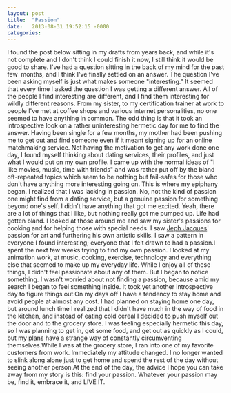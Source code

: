 ```yaml
---
layout: post
title:  "Passion"
date:   2013-08-31 19:52:15 -0000
categories:
---
```


I found the post below sitting in my drafts from years back, and while it's not complete and I don't think I could finish it now, I still think it would be good to share.&nbsp;I've had a question sitting in the back of my mind for the past few&nbsp; months, and I think I've finally settled on an answer. The question I've been asking myself is just what makes someone "interesting." It seemed that every time I asked the question I was getting a different answer. All of the people I find interesting are different, and I find them interesting for wildly different reasons. From my sister, to my certification trainer at work to people I've met at coffee shops and various internet personalities, no one seemed to have anything in common.
The odd thing is that it took an introspective look on a rather uninteresting hermetic day for me to find the answer. Having been single for a few months, my mother had been pushing me to get out and find someone even if it meant signing up for an online matchmaking service. Not having the motivation to get any work done one day, I found myself thinking about dating services, their profiles, and just what I would put on my own profile. I came up with the normal ideas of "I like movies, music, time with friends" and was rather put off by the bland oft-repeated topics which seem to be nothing but fail-safes for those who don't have anything more interesting going on. This is where my epiphany began. I realized that I was lacking in passion. No, not the kind of passion one might find from a dating service, but a genuine passion for something beyond one's self. I didn't have anything that got me excited. Yeah, there are a lot of things that I like, but nothing really got me pumped up. Life had gotten bland. I looked at those around me and saw my sister's passions for cooking and for helping those with special needs. I saw <a title="Questionable Content" href="http://www.questionablecontent.net" target="_blank">Jeph Jacques</a>' passion for art and furthering his own artistic skills. I saw a pattern in everyone I found interesting; everyone that I felt drawn to had a passion.I spent the next few weeks trying to find my own passion. I looked at my animation work, at music, cooking, exercise, technology and everything else that seemed to make up my everyday life. While I enjoy all of these things, I didn't feel passionate about any of them. But I began to notice something. I wasn't worried about not finding a passion, because amid my search I began to feel something inside. It took yet another introspective day to figure things out.On my days off I have a tendency to stay home and avoid people at almost any cost. I had planned on staying home one day, but around lunch time I realized that I didn't have much in the way of food in the kitchen, and instead of eating cold cereal I decided to push myself out the door and to the grocery store. I was feeling especially hermetic this day, so I was planning to get in, get some food, and get out as quickly as I could, but my plans have a strange way of constantly circumventing themselves.While I was at the grocery store, I ran into one of my favorite customers from work. Immediately my attitude changed. I no longer wanted to slink along alone just to get home and spend the rest of the day without seeing another person.At the end of the day, the advice I hope you can take away from my story is this: find your passion. Whatever your passion may be, find it, embrace it, and LIVE IT.
